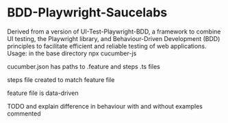 # BDD-Playwright-Saucelabs

 Derived from a version of UI-Test-Playwright-BDD, a framework to combine UI testing, the Playwright library, and Behaviour-Driven Development (BDD) principles to facilitate efficient and reliable testing of web applications.
 Usage: in the base directory npx cucumber-js 

 cucumber.json has paths to .feature and steps .ts files
 
 steps file created to match feature file 
 
 feature file is data-driven 
 
 TODO and explain difference in behaviour with and without examples commented
 